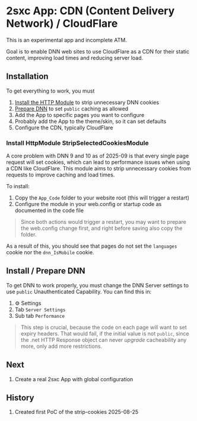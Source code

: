 # 2sxc App: CDN (Content Delivery Network) / CloudFlare

This is an experimental app and incomplete ATM.

Goal is to enable DNN web sites to use CloudFlare as a CDN for their static content, improving load times and reducing server load.

## Installation

To get everything to work, you must

1. [Install the HTTP Module](#install-httpmodule-stripselectedcookiesmodule) to strip unnecessary DNN cookies
1. [Prepare DNN](#install--prepare-dnn) to set `public` caching as allowed
1. Add the App to specific pages you want to configure
1. Probably add the App to the theme/skin, so it can set defaults
1. Configure the CDN, typically CloudFlare

### Install HttpModule StripSelectedCookiesModule

A core problem with DNN 9 and 10 as of 2025-09 is that every single page request will set cookies, which can lead to performance issues when using a CDN like CloudFlare. This module aims to strip unnecessary cookies from requests to improve caching and load times.

To install:

1. Copy the `App_Code` folder to your website root (this will trigger a restart)
1. Configure the module in your web.config or startup code as documented in the code file

> Since both actions would trigger a restart, you may want to prepare the web.config change first,
> and right before saving also copy the folder.

As a result of this, you should see that pages do not set the `languages` cookie nor the `dnn_IsMobile` cookie.

## Install / Prepare DNN

To get DNN to work properly, you must change the DNN Server settings to use `public` Unauthenticated Capability.
You can find this in:

1. ⚙️ Settings
1. Tab `Server Settings`
1. Sub tab `Performance`

> This step is crucial, because the code on each page will want to set expiry headers.
> That would fail, if the initial value is not `public`, since the .net HTTP Response object can never
> _upgrade_ cacheability any more, only add more restrictions.

## Next

1. Create a real 2sxc App with global configuration

## History

1. Created first PoC of the strip-cookies 2025-08-25
